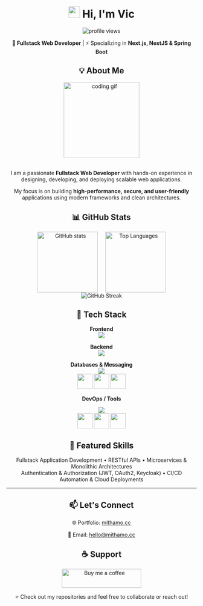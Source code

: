 <h1 align="center">
  <img src="https://raw.githubusercontent.com/iampavangandhi/iampavangandhi/master/gifs/Hi.gif" width="30px">
  Hi, I'm Vic
</h1>

<p align="center"> 
  <img src="https://komarev.com/ghpvc/?username=mithamovictor&label=Profile%20views&color=0e75b6&style=flat" alt="profile views" /> 
</p>

<p align="center">
  🚀 <b>Fullstack Web Developer</b> | ⚡ Specializing in <b>Next.js, NestJS & Spring Boot</b>
</p>

<h2 align="center">💡 About Me</h2>

<div align="center">
  <img src="https://media.giphy.com/media/j7k6JOp8LufhXspVfu/giphy.gif" alt="coding gif" width="200" />
</div>
<br/>
<p align="center">
  I am a passionate <b>Fullstack Web Developer</b> with hands-on experience in designing, developing, and deploying scalable web applications.  
</p>
<p align="center">
  My focus is on building <b>high-performance, secure, and user-friendly</b> applications using modern frameworks and clean architectures.  
</p>

<h2 align="center">📊 GitHub Stats</h2>

<div align="center" style="display: flex; justify-content: center; gap: 20px; flex-wrap: wrap; width: 100%;">
  <img src="https://github-readme-stats.vercel.app/api?username=mithamovictor&show_icons=true&theme=radical" alt="GitHub stats" height="160"/>
  <img src="https://github-readme-stats.vercel.app/api/top-langs/?username=mithamovictor&layout=compact&theme=radical" alt="Top Languages" height="160"/>
</div>

<div align="center">
  <img src="https://github-readme-streak-stats.herokuapp.com/?user=mithamovictor&theme=radical" alt="GitHub Streak"/>
</div>

<h2 align="center">🔧 Tech Stack</h2>

<div align="center">

<b>Frontend</b><br/>
<img src="https://skillicons.dev/icons?i=nextjs,react,tailwind,ts,js" />

<b>Backend</b><br/>
<img src="https://skillicons.dev/icons?i=nestjs,spring,nodejs,express,java,php" />

<b>Databases & Messaging</b><br/>
<img src="https://skillicons.dev/icons?i=postgres,mysql,mongodb,redis" />
<br/>
<img src="https://img.shields.io/badge/h2-007ACC?style=for-the-badge&logo=h2&logoColor=white" height="40"/>
<img src="https://img.shields.io/badge/rabbitmq-FF6600?style=for-the-badge&logo=rabbitmq&logoColor=white" height="40"/>
<img src="https://img.shields.io/badge/kafka-231F20?style=for-the-badge&logo=apachekafka&logoColor=white" height="40"/>

<b>DevOps / Tools</b><br/>
<p align="center">
  <img src="https://skillicons.dev/icons?i=docker,kubernetes,githubactions,nginx,linux,ubuntu" />
  <br />
  <img src="https://img.shields.io/badge/pm2-2B037A?style=for-the-badge&logo=pm2&logoColor=white" height="40"/>
  <img src="https://img.shields.io/badge/apache-D22128?style=for-the-badge&logo=apache&logoColor=white" height="40"/>
  <img src="https://img.shields.io/badge/postman-FF6C37?style=for-the-badge&logo=postman&logoColor=white" height="40"/>
</p>

</div>

<h2 align="center">📌 Featured Skills</h2>

<p align="center">
  Fullstack Application Development • RESTful APIs • Microservices & Monolithic Architectures  
  <br/>
  Authentication & Authorization (JWT, OAuth2, Keycloak) • CI/CD Automation & Cloud Deployments  
</p>

---

<h2 align="center">📫 Let's Connect</h2>

<p align="center">
  🌐 Portfolio: <a href="https://mithamo.cc">mithamo.cc</a>
</p>
<p align="center">
  📧 Email: <a href="mailto:hello@mithamo.cc">hello@mithamo.cc</a>  
</p>

<h2 align="center">☕ Support</h2>

<p align="center">
  <a href="https://www.buymeacoffee.com/mithamovictor">
    <img src="https://cdn.buymeacoffee.com/buttons/v2/default-yellow.png" height="50" width="210" alt="Buy me a coffee" />
  </a>
</p>

<p align="center">⭐️ Check out my repositories and feel free to collaborate or reach out!</p>
